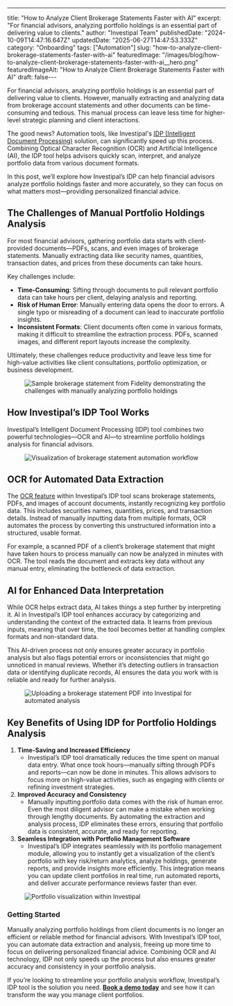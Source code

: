 ---
title: "How to Analyze Client Brokerage Statements Faster with AI"
excerpt: "For financial advisors, analyzing portfolio holdings is an essential part of delivering value to clients."
author: "Investipal Team"
publishedDate: "2024-10-09T14:47:16.647Z"
updatedDate: "2025-06-27T14:47:53.333Z"
category: "Onboarding"
tags: ["Automation"]
slug: "how-to-analyze-client-brokerage-statements-faster-with-ai"
featuredImage: "/images/blog/how-to-analyze-client-brokerage-statements-faster-with-ai__hero.png"
featuredImageAlt: "How to Analyze Client Brokerage Statements Faster with AI"
draft: false---
<p id="">For financial advisors, analyzing portfolio holdings is an essential part of delivering value to clients. However, manually extracting and analyzing data from brokerage account statements and other documents can be time-consuming and tedious. This manual process can leave less time for higher-level strategic planning and client interactions.</p><p id="">The good news? Automation tools, like Investipal's <a rel="noopener noreferrer" target="_blank" href="https://aws.amazon.com/what-is/intelligent-document-processing/">IDP (Intelligent Document Processing)</a> solution, can significantly speed up this process. Combining Optical Character Recognition (OCR) and Artificial Intelligence (AI), the IDP tool helps advisors quickly scan, interpret, and analyze portfolio data from various document formats.</p><p id="">In this post, we’ll explore how Investipal’s IDP can help financial advisors analyze portfolio holdings faster and more accurately, so they can focus on what matters most—providing personalized financial advice.</p><h2 id=""><strong id="">The Challenges of Manual Portfolio Holdings Analysis</strong></h2><p id="">For most financial advisors, gathering portfolio data starts with client-provided documents—PDFs, scans, and even images of brokerage statements. Manually extracting data like security names, quantities, transaction dates, and prices from these documents can take hours.</p><p id="">Key challenges include:</p><ul id=""><li id=""><strong id="">Time-Consuming</strong>: Sifting through documents to pull relevant portfolio data can take hours per client, delaying analysis and reporting.</li><li id=""><strong id="">Risk of Human Error</strong>: Manually entering data opens the door to errors. A single typo or misreading of a document can lead to inaccurate portfolio insights.</li><li id=""><strong id="">Inconsistent Formats</strong>: Client documents often come in various formats, making it difficult to streamline the extraction process. PDFs, scanned images, and different report layouts increase the complexity.</li></ul><p id="">Ultimately, these challenges reduce productivity and leave less time for high-value activities like client consultations, portfolio optimization, or business development.</p><figure id="" class="w-richtext-figure-type-image w-richtext-align-fullwidth" style="max-width:2240px" data-rt-type="image" data-rt-align="fullwidth" data-rt-max-width="2240px"><div id=""><img src="/images/blog/how-to-analyze-client-brokerage-statemen__6706977322c8e9f94621630b_670693e6e9e1f7c497767704_.png" loading="lazy" alt="Sample brokerage statement from Fidelity demonstrating the challenges with manually analyzing portfolio holdings" width="auto" height="auto" id=""></div></figure><h2 id=""><strong id="">How Investipal’s IDP Tool Works</strong></h2><p id="">Investipal’s Intelligent Document Processing (IDP) tool combines two powerful technologies—OCR and AI—to streamline portfolio holdings analysis for financial advisors.</p><figure id="" class="w-richtext-figure-type-image w-richtext-align-fullwidth" style="max-width:2240px" data-rt-type="image" data-rt-align="fullwidth" data-rt-max-width="2240px"><div id=""><img src="/images/blog/how-to-analyze-client-brokerage-statemen__66bf5d969464e3a3261b258b_66bf5b10b2e17620bfc313a4_.png" loading="lazy" alt="Visualization of brokerage statement automation workflow" width="auto" height="auto" id=""></div></figure><h2 id=""><strong id="">OCR for Automated Data Extraction</strong></h2><p id="">The <a href="/blog/how-to-leverage-ocr-technology-for-faster-client-account-statement-analysis">OCR feature</a> within Investipal’s IDP tool scans brokerage statements, PDFs, and images of account documents, instantly recognizing key portfolio data. This includes securities names, quantities, prices, and transaction details. Instead of manually inputting data from multiple formats, OCR automates the process by converting this unstructured information into a structured, usable format.</p><p id="">For example, a scanned PDF of a client’s brokerage statement that might have taken hours to process manually can now be analyzed in minutes with OCR. The tool reads the document and extracts key data without any manual entry, eliminating the bottleneck of data extraction.</p><h2 id=""><strong id="">AI for Enhanced Data Interpretation</strong></h2><p id="">While OCR helps extract data, AI takes things a step further by interpreting it. AI in Investipal’s IDP tool enhances accuracy by categorizing and understanding the context of the extracted data. It learns from previous inputs, meaning that over time, the tool becomes better at handling complex formats and non-standard data.</p><p id="">This AI-driven process not only ensures greater accuracy in portfolio analysis but also flags potential errors or inconsistencies that might go unnoticed in manual reviews. Whether it’s detecting outliers in transaction data or identifying duplicate records, AI ensures the data you work with is reliable and ready for further analysis.</p><figure id="" class="w-richtext-figure-type-image w-richtext-align-fullwidth" style="max-width:2240px" data-rt-type="image" data-rt-align="fullwidth" data-rt-max-width="2240px"><div id=""><img src="/images/blog/how-to-analyze-client-brokerage-statemen__6706977422c8e9f94621632c_6706941824110adb5068f69c_.png" loading="lazy" alt="Uploading a brokerage statement PDF into Investipal for automated analysis" width="auto" height="auto" id=""></div></figure><h2 id=""><strong id="">Key Benefits of Using IDP for Portfolio Holdings Analysis</strong></h2><ol start="" id=""><li id=""><strong id="">Time-Saving and Increased Efficiency</strong><ul id=""><li id="">Investipal’s IDP tool dramatically reduces the time spent on manual data entry. What once took hours—manually sifting through PDFs and reports—can now be done in minutes. This allows advisors to focus more on high-value activities, such as engaging with clients or refining investment strategies.</li></ul></li><li id=""><strong id="">Improved Accuracy and Consistency</strong><ul id=""><li id="">Manually inputting portfolio data comes with the risk of human error. Even the most diligent advisor can make a mistake when working through lengthy documents. By automating the extraction and analysis process, IDP eliminates these errors, ensuring that portfolio data is consistent, accurate, and ready for reporting.</li></ul></li><li id=""><strong id="">Seamless Integration with Portfolio Management Software</strong><ul id=""><li id="">Investipal’s IDP integrates seamlessly with its portfolio management module, allowing you to instantly get a visualization of the client’s portfolio with key risk/return analytics, analyze holdings, generate reports, and provide insights more efficiently. This integration means you can update client portfolios in real time, run automated reports, and deliver accurate performance reviews faster than ever.</li></ul></li></ol><figure id="" class="w-richtext-figure-type-image w-richtext-align-fullwidth" style="max-width:2240px" data-rt-type="image" data-rt-align="fullwidth" data-rt-max-width="2240px"><div id=""><img src="/images/blog/how-to-analyze-client-brokerage-statemen__6706977422c8e9f946216315_67069443060eac260bd7c0ff_.png" loading="lazy" alt="Portfolio visualization within Investipal" width="auto" height="auto" id=""></div></figure><h3 id=""><strong id="">Getting Started</strong></h3><p id="">Manually analyzing portfolio holdings from client documents is no longer an efficient or reliable method for financial advisors. With Investipal’s IDP tool, you can automate data extraction and analysis, freeing up more time to focus on delivering personalized financial advice. Combining OCR and AI technology, IDP not only speeds up the process but also ensures greater accuracy and consistency in your portfolio analysis.</p><p id="">If you’re looking to streamline your portfolio analysis workflow, Investipal’s IDP tool is the solution you need. <a href="/book-a-demo"><strong id="">Book a demo today</strong></a> and see how it can transform the way you manage client portfolios.</p>